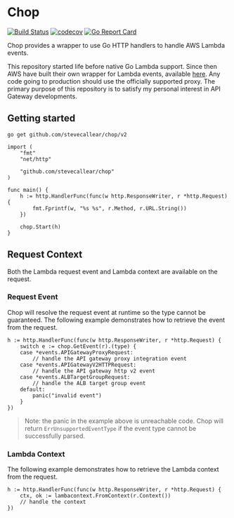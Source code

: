 # Chop
[![Build Status](https://github.com/stevecallear/chop/actions/workflows/build.yml/badge.svg)](https://github.com/stevecallear/chop/actions/workflows/build.yml)
[![codecov](https://codecov.io/gh/stevecallear/chop/branch/master/graph/badge.svg)](https://codecov.io/gh/stevecallear/chop)
[![Go Report Card](https://goreportcard.com/badge/github.com/stevecallear/chop)](https://goreportcard.com/report/github.com/stevecallear/chop)

Chop provides a wrapper to use Go HTTP handlers to handle AWS Lambda events.

This repository started life before native Go Lambda support. Since then AWS have built their own wrapper for Lambda events, available [here](https://github.com/awslabs/aws-lambda-go-api-proxy). Any code going to production should use the officially supported proxy. The primary purpose of this repository is to satisfy my personal interest in API Gateway developments.

## Getting started
```
go get github.com/stevecallear/chop/v2
```
```
import (
    "fmt"
    "net/http"

    "github.com/stevecallear/chop"
)

func main() {
    h := http.HandlerFunc(func(w http.ResponseWriter, r *http.Request) {
        fmt.Fprintf(w, "%s %s", r.Method, r.URL.String())
    })

    chop.Start(h)
}
```

## Request Context
Both the Lambda request event and Lambda context are available on the request.

### Request Event
Chop will resolve the request event at runtime so the type cannot be guaranteed. The following example demonstrates how to retrieve the event from the request.

```
h := http.HandlerFunc(func(w http.ResponseWriter, r *http.Request) {
    switch e := chop.GetEvent(r).(type) {
    case *events.APIGatewayProxyRequest:
        // handle the API gateway proxy integration event
    case *events.APIGatewayV2HTTPRequest:
        // handle the API gateway http v2 event
    case *events.ALBTargetGroupRequest:
        // handle the ALB target group event
    default:
        panic("invalid event")
    }
})
```

> Note: the panic in the example above is unreachable code. Chop will return `ErrUnsupportedEventType` if the event type cannot be successfully parsed.

### Lambda Context
The following example demonstrates how to retrieve the Lambda context from the request.

```
h := http.HandlerFunc(func(w http.ResponseWriter, r *http.Request) {
    ctx, ok := lambacontext.FromContext(r.Context())
    // handle the context
})
```
